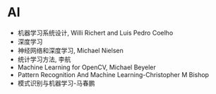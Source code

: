 # AI

- 机器学习系统设计, Willi Richert and Luis Pedro Coelho
- 深度学习
- 神经网络和深度学习, Michael Nielsen
- 统计学习方法, 李航
- Machine Learning for OpenCV, Michael Beyeler
- Pattern Recognition And Machine Learning-Christopher M Bishop
- 模式识别与机器学习-马春鹏